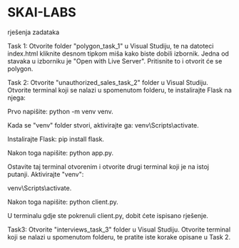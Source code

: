 # SKAI-LABS
rješenja zadataka


Task 1:
Otvorite folder "polygon_task_1" u Visual Studiju, te na datoteci index.html kliknite desnom tipkom miša kako biste dobili izbornik. Jedna od stavaka u izborniku je "Open with Live Server". Pritisnite to i otvorit će se polygon.


Task 2:
Otvorite "unauthorized_sales_task_2" folder u Visual Studiju. Otvorite terminal koji se nalazi u spomenutom folderu, te instalirajte Flask na njega:

Prvo napišite: python -m venv venv.

Kada se "venv" folder stvori, aktivirajte ga: venv\Scripts\activate.

Instalirajte Flask: pip install flask.

Nakon toga napišite: python app.py.

Ostavite taj terminal otvorenim i otvorite drugi terminal koji je na istoj putanji. Aktivirajte "venv":

venv\Scripts\activate.

Nakon toga napišite: python client.py.

U terminalu gdje ste pokrenuli client.py, dobit ćete ispisano rješenje.


Task3:
Otvorite "interviews_task_3" folder u Visual Studiju. Otvorite terminal koji se nalazi u spomenutom folderu, te pratite iste korake opisane u Task 2.
